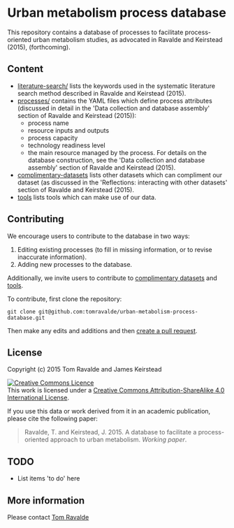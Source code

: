 # Urban metabolism process database

This repository contains a database of processes to facilitate process-oriented urban metabolism studies, as advocated in Ravalde and Keirstead (2015), (forthcoming).

## Content

- [literature-search/](literature-search) lists the keywords used in the systematic literature search method described in Ravalde and Keirstead (2015).
- [processes/](processes) contains the YAML files which define process attributes (discussed in detail in the 'Data collection and database assembly' section of Ravalde and Keirstead (2015)):
	- process name
	- resource inputs and outputs
	- process capacity
	- technology readiness level
	- the main resource managed by the process.
For details on the database construction, see the 'Data collection and database assembly' section of Ravalde and Keirstead (2015).
- [complimentary-datasets](complimentary-datasets.md) lists other datasets which can compliment our dataset (as discussed in the 'Reflections: interacting with other datasets' section of Ravalde and Keirstead (2015).
- [tools](tools.md) lists tools  which can make use of our data.

## Contributing

We encourage users to contribute to the database in two ways:

1. Editing existing processes (to fill in missing information, or to revise inaccurate information).
2. Adding new processes to the database.

Additionally, we invite users to contribute to [complimentary datasets](complimentary-datasets.md) and [tools](tools.md).

To contribute, first clone the repository:

	git clone git@github.com:tomravalde/urban-metabolism-process-database.git

Then make any edits and additions and then [create a pull request](https://github.com/tomravalde/metabolism-database/pulls).

## License

Copyright (c) 2015 Tom Ravalde and James Keirstead

<a rel="license" href="http://creativecommons.org/licenses/by-sa/4.0/"><img alt="Creative Commons Licence" style="border-width:0" src="https://i.creativecommons.org/l/by-sa/4.0/88x31.png" /></a><br />This work is licensed under a <a rel="license" href="http://creativecommons.org/licenses/by-sa/4.0/">Creative Commons Attribution-ShareAlike 4.0 International License</a>.

If you use this data or work derived from it in an academic publication, please cite the following paper:

> Ravalde, T. and Keirstead, J. 2015. A database to facilitate a process-oriented approach to urban metabolism. *Working paper*.

## TODO

- List items 'to do' here

## More information

Please contact [Tom Ravalde](mailto:thomas.ravalde08@imperial.ac.uk)
